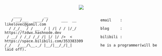 <div align="center">
    <img src="https://user-images.githubusercontent.com/65269574/177021515-71aa6c94-7d68-4e12-a191-8d6cc73b8a83.gif">
</div>

```code
    ____          __                                                                                
   / __/___  ____/ /      ___  __           email    : likelovec@gamil.com                            
  / /_/_  / / __  / | /| / / |/_/           blog     : https://fzdwx.hashnode.dev                     
 / __/ / /_/ /_/ /| |/ |/ />  <             bilibili : https://space.bilibili.com/353383309           
/_/   /___/\__,_/ |__/|__/_/|_|             he is a programmer(will be laid off).                                     
```
